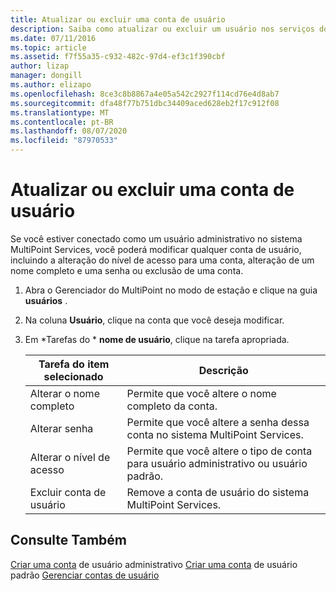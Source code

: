 ```yaml
---
title: Atualizar ou excluir uma conta de usuário
description: Saiba como atualizar ou excluir um usuário nos serviços do MultiPoint
ms.date: 07/11/2016
ms.topic: article
ms.assetid: f7f55a35-c932-482c-97d4-ef3c1f390cbf
author: lizap
manager: dongill
ms.author: elizapo
ms.openlocfilehash: 8ce3c8b8867a4e05a542c2927f114cd76e4d8ab7
ms.sourcegitcommit: dfa48f77b751dbc34409aced628eb2f17c912f08
ms.translationtype: MT
ms.contentlocale: pt-BR
ms.lasthandoff: 08/07/2020
ms.locfileid: "87970533"
---
```

# <a name="update-or-delete-a-user-account"></a>Atualizar ou excluir uma conta de usuário
Se você estiver conectado como um usuário administrativo no sistema MultiPoint Services, você poderá modificar qualquer conta de usuário, incluindo a alteração do nível de acesso para uma conta, alteração de um nome completo e uma senha ou exclusão de uma conta.

1.  Abra o Gerenciador do MultiPoint no modo de estação e clique na guia **usuários** .

2.  Na coluna **Usuário**, clique na conta que você deseja modificar.

3.  Em *Tarefas do * **nome de usuário**, clique na tarefa apropriada.

    |Tarefa do item selecionado|Descrição|
    |----------------------|---------------|
    |Alterar o nome completo|Permite que você altere o nome completo da conta.|
    |Alterar senha|Permite que você altere a senha dessa conta no sistema MultiPoint Services.|
    |Alterar o nível de acesso|Permite que você altere o tipo de conta para usuário administrativo ou usuário padrão.|
    |Excluir conta de usuário|Remove a conta de usuário do sistema MultiPoint Services.|

## <a name="see-also"></a>Consulte Também
[Criar uma conta](Create-an-Administrative-User-Account.md) 
 de usuário administrativo [Criar uma conta](Create-a-Standard-User-Account.md) 
 de usuário padrão [Gerenciar contas de usuário](Manage-User-Accounts.md)